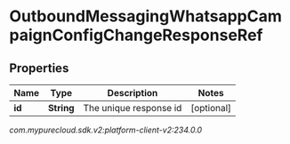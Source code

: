 # OutboundMessagingWhatsappCampaignConfigChangeResponseRef


## Properties

| Name | Type | Description | Notes |
| ------------ | ------------- | ------------- | ------------- |
| **id** | **String** | The unique response id |  [optional] |




_com.mypurecloud.sdk.v2:platform-client-v2:234.0.0_
